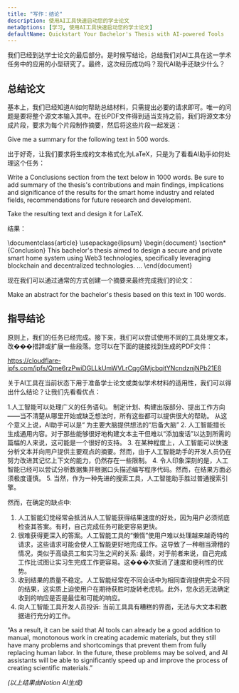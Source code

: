 ```yaml
---
title: "写作：结论"
description: 使用AI工具快速启动您的学士论文
metaOptions: [学习, 使用AI工具快速启动您的学士论文]
defaultName: Quickstart Your Bachelor's Thesis with AI-powered Tools
---
```


<RoboAcademyText fWeight="500">
我们已经到达学士论文的最后部分。是时候写结论，总结我们对AI工具在这一学术任务中的应用的小型研究了。最终，这次经历成功吗？现代AI助手还缺少什么？
</RoboAcademyText>

## 总结论文

基本上，我们已经知道AI如何帮助总结材料，只需提出必要的请求即可。唯一的问题是要将整个源文本输入其中。在长PDF文件得到适当支持之前，我们将源文本分成片段，要求为每个片段制作摘要，然后将这些片段一起发送：

<RoboAcademyDialog>

Give me a summary for the following text in 500 words. 
</RoboAcademyDialog>

出于好奇，让我们要求将生成的文本格式化为LaTeX，只是为了看看AI助手如何处理这个任务：

<RoboAcademyDialog>

Write a Conclusions section from the text below in 1000 words. Be sure to add summary of the thesis's contributions and main findings, implications and significance of the results for the smart home industry and related fields, recommendations for future research and development.

Take the resulting text and design it for LaTeX.
</RoboAcademyDialog>

结果：

<LessonCodeWrapper language="uml" noCopyIcon noLines codeClass="big-code">
    \documentclass{article}
    \usepackage{lipsum}
    \begin{document}
    \section*{Conclusion}
    This bachelor's thesis aimed to design a secure and private 
    smart home system using Web3 technologies, specifically leveraging 
    blockchain and decentralized technologies.
    ...
    \end{document}

</LessonCodeWrapper>

现在我们可以通过通常的方式创建一个摘要来最终完成我们的论文：

<RoboAcademyDialog>

Make an abstract for the bachelor's thesis based on this text in 100 words.
</RoboAcademyDialog>

## 指导结论

原则上，我们的任务已经完成。接下来，我们可以尝试使用不同的工具处理文本，改���措辞或扩展一些段落。您可以在下面的链接找到生成的PDF文件：

https://cloudflare-ipfs.com/ipfs/Qme6rzPwiDGLLkUmWVLrCqgGMjcbqitYNcndznjNPb21E8

关于AI工具在当前状态下用于准备学士论文或类似学术材料的适用性，我们可以得出什么结论？让我们先看看优点：

1.人工智能可以处理广义的任务语句。 制定计划、构建出版部分、提出工作方向——当不清楚从哪里开始或缺乏想法时，所有这些都可以提供很大的帮助。 从这个意义上说，AI助手可以是“ 为主要大脑提供想法的“后备大脑”
2. 人工智能擅长生成通用内容。对于那些能够很好地构建文本主干但难以“添加废话”以达到所需的篇幅的人来说，这可能是一个很好的支持。
3. 在某种程度上，人工智能可以快速分析文本并向用户提供主要观点的摘要。然而，由于人工智能助手的开发人员仍在努力改进其记忆上下文的能力，仍然存在一些限制。
4. 令人印象深刻的是，人工智能已经可以尝试分析数据集并根据口头描述编写程序代码。然而，在结果方面必须极度谨慎。
5. 当然，作为一种先进的搜索工具，人工智能助手胜过普通搜索引擎。

然而，在确定的缺点中:

1. 人工智能幻觉经常会抵消从人工智能获得结果速度的好处，因为用户必须彻底检查其答案。有时，自己完成任务可能更容易更快。
2. 很难获得更深入的答案。人工智能工具的“懒惰”使用户难以处理越来越奇特的请求，这些请求可能会使人工智能更好地完成工作。这导致了一种相当滑稽的情况，类似于高级员工和实习生之间的关系: 最终，对于前者来说，自己完成工作比试图让实习生完成工作更容易。这���次抵消了速度和便利性的优势。
3. 收到结果的质量不稳定。人工智能经常在不同会话中为相同查询提供完全不同的结果，这实质上迫使用户在期待获胜时旋转老虎机。此外，您永远无法确定收到的响应是否是最佳和可能的响应。
4. 向人工智能工具开发人员投诉: 当前工具具有糟糕的界面，无法与大文本和数据进行充分的工作。

<RoboAcademyDialog>
“As a result, it can be said that AI tools can already be a good addition to manual, monotonous work in creating academic materials, but they still have many problems and shortcomings that prevent them from fully replacing human labor. In the future, these problems may be solved, and AI assistants will be able to significantly speed up and improve the process of creating scientific materials.”
</RoboAcademyDialog>

*(以上结果由Notion AI生成)*